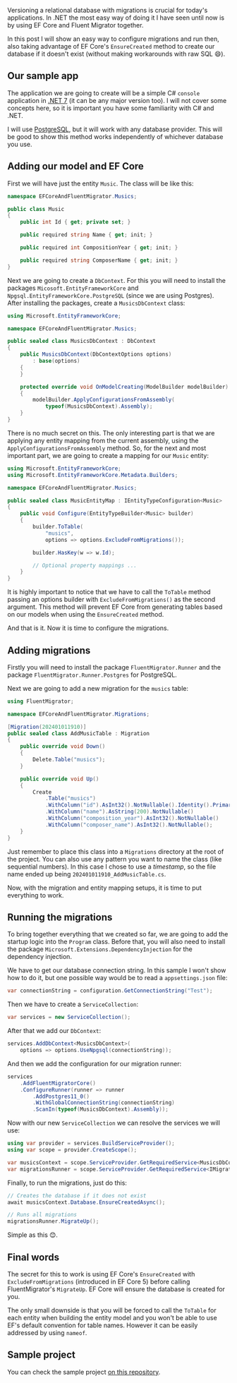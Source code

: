 Versioning a relational database with migrations is crucial for today's applications. In .NET the most easy way of doing it I have seen until now is by using EF Core and Fluent Migrator together.

In this post I will show an easy way to configure migrations and run then, also taking advantage of EF Core's `EnsureCreated` method to create our database if it doesn't exist (without making workarounds with raw SQL 😄).

## Our sample app

The application we are going to create will be a simple C# `console` application in [.NET 7](https://dotnet.microsoft.com) (it can be any major version too). I will not cover some concepts here, so it is important you have some familiarity with C# and .NET.

I will use [PostgreSQL](https://www.postgresql.org), but it will work with any database provider. This will be good to show this method works independently of whichever database you use.

## Adding our model and EF Core

First we will have just the entity `Music`. The class will be like this:

```csharp
namespace EFCoreAndFluentMigrator.Musics;

public class Music
{
    public int Id { get; private set; }

    public required string Name { get; init; }

    public required int CompositionYear { get; init; }

    public required string ComposerName { get; init; }
}
```

Next we are going to create a `DbContext`. For this you will need to install the packages `Micosoft.EntityFrameworkCore` and `Npgsql.EntityFrameworkCore.PostgreSQL` (since we are using Postgres). After installing the packages, create a `MusicsDbContext` class:

```csharp
using Microsoft.EntityFrameworkCore;

namespace EFCoreAndFluentMigrator.Musics;

public sealed class MusicsDbContext : DbContext
{
    public MusicsDbContext(DbContextOptions options)
        : base(options)
    {
    }

    protected override void OnModelCreating(ModelBuilder modelBuilder)
    {
        modelBuilder.ApplyConfigurationsFromAssembly(
            typeof(MusicsDbContext).Assembly);
    }
}
```

There is no much secret on this. The only interesting part is that we are applying any entity mapping from the current assembly, using the `ApplyConfigurationsFromAssembly` method. So, for the next and most important part, we are going to create a mapping for our `Music` entity:

```csharp
using Microsoft.EntityFrameworkCore;
using Microsoft.EntityFrameworkCore.Metadata.Builders;

namespace EFCoreAndFluentMigrator.Musics;

public sealed class MusicEntityMap : IEntityTypeConfiguration<Music>
{
    public void Configure(EntityTypeBuilder<Music> builder)
    {
        builder.ToTable(
            "musics",
            options => options.ExcludeFromMigrations());

        builder.HasKey(w => w.Id);

        // Optional property mappings ...
    }
}
```

It is highly important to notice that we have to call the `ToTable` method passing an options builder with `ExcludeFromMigrations()` as the second argument. This method will prevent EF Core from generating tables based on our models when using the `EnsureCreated` method.

And that is it. Now it is time to configure the migrations.

## Adding migrations

Firstly you will need to install the package `FluentMigrator.Runner` and the package `FluentMigrator.Runner.Postgres` for PostgreSQL.

Next we are going to add a new migration for the `musics` table:

```csharp
using FluentMigrator;

namespace EFCoreAndFluentMigrator.Migrations;

[Migration(202401011910)]
public sealed class AddMusicTable : Migration
{
    public override void Down()
    {
        Delete.Table("musics");
    }

    public override void Up()
    {
        Create
            .Table("musics")
            .WithColumn("id").AsInt32().NotNullable().Identity().PrimaryKey()
            .WithColumn("name").AsString(200).NotNullable()
            .WithColumn("composition_year").AsInt32().NotNullable()
            .WithColumn("composer_name").AsInt32().NotNullable();
    }
}
```

Just remember to place this class into a `Migrations` directory at the root of the project. You can also use any pattern you want to name the class (like sequential numbers). In this case I chose to use a _timestamp_, so the file name ended up being `202401011910_AddMusicTable.cs`.

Now, with the migration and entity mapping setups, it is time to put everything to work.

## Running the migrations

To bring together everything that we created so far, we are going to add the startup logic into the `Program` class. Before that, you will also need to install the package `Microsoft.Extensions.DependencyInjection` for the dependency injection.

We have to get our database connection string. In this sample I won't show how to do it, but one possible way would be to read a `appsettings.json` file:

```csharp
var connectionString = configuration.GetConnectionString("Test");
```

Then we have to create a `ServiceCollection`:

```csharp
var services = new ServiceCollection();
```

After that we add our `DbContext`:

```csharp
services.AddDbContext<MusicsDbContext>(
    options => options.UseNpgsql(connectionString));
```

And then we add the configuration for our migration runner:

```csharp
services
    .AddFluentMigratorCore()
    .ConfigureRunner(runner => runner
        .AddPostgres11_0()
        .WithGlobalConnectionString(connectionString)
        .ScanIn(typeof(MusicsDbContext).Assembly));
```

Now with our new `ServiceCollection` we can resolve the services we will use:

```csharp
using var provider = services.BuildServiceProvider();
using var scope = provider.CreateScope();

var musicsContext = scope.ServiceProvider.GetRequiredService<MusicsDbContext>();
var migrationsRunner = scope.ServiceProvider.GetRequiredService<IMigrationRunner>();
```

Finally, to run the migrations, just do this:

```csharp
// Creates the database if it does not exist
await musicsContext.Database.EnsureCreatedAsync();

// Runs all migrations
migrationsRunner.MigrateUp();
```

Simple as this 😊.

## Final words

The secret for this to work is using EF Core's `EnsureCreated` with `ExcludeFromMigrations` (introduced in EF Core 5) before calling FluentMigrator's `MigrateUp`. EF Core will ensure the database is created for you.

The only small downside is that you will be forced to call the `ToTable` for each entity when building the entity model and you won't be able to use EF's default convention for table names. However it can be easily addressed by using `nameof`.

## Sample project

You can check the sample project [on this repository](https://github.com/leandroslc/ef-core-and-fluent-migrator-sample).

